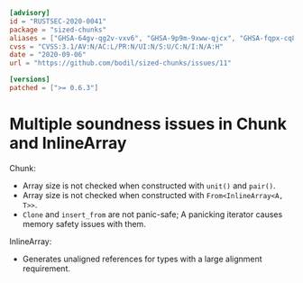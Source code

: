 ```toml
[advisory]
id = "RUSTSEC-2020-0041"
package = "sized-chunks"
aliases = ["GHSA-64gv-qg2v-vxv6", "GHSA-9p9m-9xww-qjcx", "GHSA-fqpx-cq8x-9wp4", "GHSA-mp6f-p9gp-vpj9", "GHSA-rfgg-vccr-m46m", "GHSA-x54v-qxxr-93qc", "CVE-2020-25791", "CVE-2020-25792", "CVE-2020-25793", "CVE-2020-25794", "CVE-2020-25795", "CVE-2020-25796"]
cvss = "CVSS:3.1/AV:N/AC:L/PR:N/UI:N/S:U/C:N/I:N/A:H"
date = "2020-09-06"
url = "https://github.com/bodil/sized-chunks/issues/11"

[versions]
patched = [">= 0.6.3"]
```

# Multiple soundness issues in Chunk and InlineArray

Chunk:

* Array size is not checked when constructed with `unit()` and `pair()`.
* Array size is not checked when constructed with `From<InlineArray<A, T>>`.
* `Clone` and `insert_from` are not panic-safe; A panicking iterator causes memory safety issues with them.

InlineArray:

* Generates unaligned references for types with a large alignment requirement.
